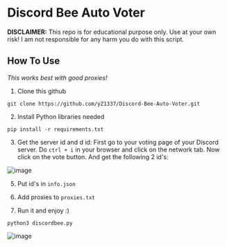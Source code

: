 # Discord Bee Auto Voter

**DISCLAIMER:** This repo is for educational purpose only. Use at your own risk! I am not responsible for any harm you do with this script.

## How To Use

_This works best with good proxies!_

1. Clone this github
```
git clone https://github.com/yZ1337/Discord-Bee-Auto-Voter.git
```

2. Install Python libraries needed
```
pip install -r requirements.txt
```

3. Get the server id and d id:
First go to your voting page of your Discord server.
Do `ctrl + i` in your browser and click on the network tab.
Now click on the vote button.
And get the following 2 id's:

![image](https://github.com/yZ1337/Discord-Bee-Auto-Voter/assets/32521997/926529cb-060e-40e4-96ad-75e5414114b7)

5. Put id's in `info.json`

6. Add proxies to `proxies.txt`

7. Run it and enjoy :)
```
python3 discordbee.py
```

![image](https://github.com/yZ1337/Discord-Bee-Auto-Voter/assets/32521997/45db6af3-daee-43b4-ae5b-0b326f37fac0)


